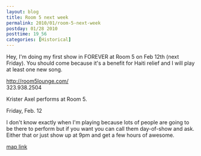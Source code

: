 ```yaml
---
layout: blog
title: Room 5 next week
permalink: 2010/01/room-5-next-week
postday: 01/28 2010
posttime: 19_56
categories: [Historical]
---
```


<p>Hey, I'm doing my first show in FOREVER at Room 5 on Feb 12th (next Friday). You should come because it's a benefit for Haiti relief and I will play at least one new song.</p>
<p><a href="http://room5lounge.com/" title="http://room5lounge.com/">http://room5lounge.com/</a><br />
323.938.2504</p>
<p>Krister Axel performs at Room 5.</p>
<p>Friday, Feb. 12</p>
<p>I don't know exactly when I'm playing because lots of people are going to be there to perform but if you want you can call them day-of-show and ask. Either that or just show up at 9pm and get a few hours of awesome.</p>
<p><a href="http://maps.google.com/maps?f=q&amp;source=s_q&amp;hl=en&amp;geocode=&amp;q=Amalfi+Restaurant&amp;sll=37.0625,-95.677068&amp;sspn=42.310334,68.378906&amp;ie=UTF8&amp;hq=&amp;hnear=143+N+La+Brea+Ave,+Los+Angeles,+California+90036&amp;ll=34.074346,-118.341787&amp;spn=0.012139,0.021222&amp;z=16&amp;iwloc=A&amp;cid=6771955023562276965">map link</a></p>
